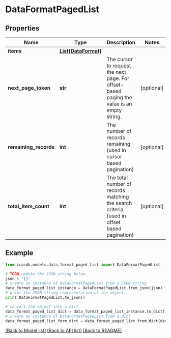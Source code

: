 # DataFormatPagedList


## Properties
Name | Type | Description | Notes
------------ | ------------- | ------------- | -------------
**items** | [**List[DataFormat]**](DataFormat.md) |  | 
**next_page_token** | **str** | The cursor to request the next page. For offset-based paging the value is an empty string. | [optional] 
**remaining_records** | **int** | The number of records remaining (used in cursor based pagination) | [optional] 
**total_item_count** | **int** | The total number of records matching the search criteria (used in offset based pagination) | [optional] 

## Example

```python
from icasdk.models.data_format_paged_list import DataFormatPagedList

# TODO update the JSON string below
json = "{}"
# create an instance of DataFormatPagedList from a JSON string
data_format_paged_list_instance = DataFormatPagedList.from_json(json)
# print the JSON string representation of the object
print DataFormatPagedList.to_json()

# convert the object into a dict
data_format_paged_list_dict = data_format_paged_list_instance.to_dict()
# create an instance of DataFormatPagedList from a dict
data_format_paged_list_form_dict = data_format_paged_list.from_dict(data_format_paged_list_dict)
```
[[Back to Model list]](../README.md#documentation-for-models) [[Back to API list]](../README.md#documentation-for-api-endpoints) [[Back to README]](../README.md)


